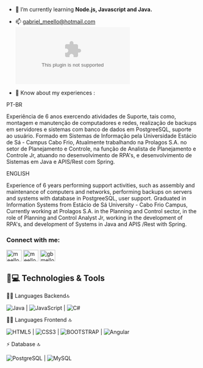 - 🌱 I’m currently learning **Node.js, Javascript and Java.**


- 📫 gabriel_meello@hotmail.com ![](mailto:gabriel_meello@hotmail.com)

- 📄 Know about my experiences : 

PT-BR

  Experiência de 6 anos exercendo atividades de Suporte, tais como, montagem e manutenção de computadores e redes, realização de backups em servidores e sistemas com banco de dados em PostgreeSQL, suporte ao usuário. Formado em Sistemas de Informação pela Universidade Estácio de Sá - Campus Cabo Frio, Atualmente trabalhando na Prolagos S.A. no setor de Planejamento e Controle, na função de Analista de Planejamento e Controle Jr, atuando no desenvolvimento de RPA's, e desenvolvimento de Sistemas  em Java e APIS/Rest com Spring. 

ENGLISH

  Experience of 6 years performing support activities, such as assembly and maintenance of computers and networks, performing backups on servers and systems with database in PostgreeSQL, user support. Graduated in Information Systems from Estácio de Sá University - Cabo Frio Campus, Currently working at Prolagos S.A. in the Planning and Control sector, in the role of Planning and Control Analyst Jr, working in the development of RPA's, and development of Systems in Java and APIS /Rest with Spring. 

<h3 align="left">Connect with me:</h3>
<p align="left">
<a href="https://linkedin.com/in/meellogabriel" target="blank"><img align="center" src="https://raw.githubusercontent.com/rahuldkjain/github-profile-readme-generator/master/src/images/icons/Social/linked-in-alt.svg" alt="meellogabriel" height="30" width="40" /></a>
<a href="https://instagram.com/meellogb" target="blank"><img align="center" src="https://raw.githubusercontent.com/rahuldkjain/github-profile-readme-generator/master/src/images/icons/Social/instagram.svg" alt="meellogb" height="30" width="40" /></a>
<a href="https://discord.gg/gbmello#0393" target="blank"><img align="center" src="https://raw.githubusercontent.com/rahuldkjain/github-profile-readme-generator/master/src/images/icons/Social/discord.svg" alt="gbmello#0393" height="30" width="40" /></a>
</p>

## 🚀💻 Technologies & Tools

👩‍💻 Languages Backend🔝

![Java](https://img.shields.io/badge/Java-ED8B00?style=for-the-badge&logo=java&logoColor=white) | ![JavaScript](https://img.shields.io/badge/-JavaScript-black?style=flat-square&logo=javascript) | ![C#](https://img.shields.io/badge/C%23-239120?style=for-the-badge&logo=c-sharp&logoColor=white)

👩‍💻 Languages Frontend 🔝

![HTML5](https://img.shields.io/badge/-HTML5-E34F26?style=flat-square&logo=html5&logoColor=white) | ![CSS3](https://img.shields.io/badge/-CSS3-1572B6?style=flat-square&logo=css3) | ![BOOTSTRAP](https://img.shields.io/badge/Bootstrap-563D7C?style=for-the-badge&logo=bootstrap&logoColor=white) | ![Angular](https://img.shields.io/badge/Angular-DD0031?style=for-the-badge&logo=angular&logoColor=white)

⚡ Database 🔝

![PostgreSQL](https://img.shields.io/badge/-PostgreSQL-336791?style=flat-square&logo=postgresql) | ![MySQL](https://img.shields.io/badge/-MySQL-black?style=flat-square&logo=mysql)
